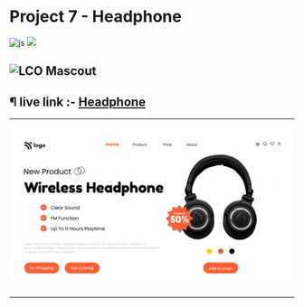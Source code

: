 # Project 7 - Headphone
![js](https://img.shields.io/badge/JS-Bootcamp-yellow) ![](https://img.shields.io/badge/HTML-Project_7-green)

## ![LCO Mascout](https://learncodeonline.in/mascot.png) 

## ¶ live link :- [Headphone](https://assignment-3-justice.netlify.app/)

---
![preview](./images/7.png)

---

